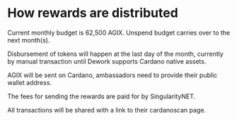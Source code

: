 # How rewards are distributed

Current monthly budget is 62,500 AGIX. Unspend budget carries over to the next month(s).

Disbursement of tokens will happen at the last day of the month, currently by manual transaction until Dework supports Cardano native assets.

AGIX will be sent on Cardano, ambassadors need to provide their public wallet address.

The fees for sending the rewards are paid for by SingularityNET.

All transactions will be shared with a link to their cardanoscan page.

